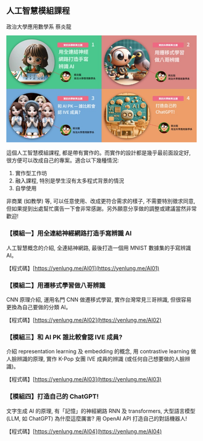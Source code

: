 ## 人工智慧模組課程
政治大學應用數學系 蔡炎龍

![標題圖](images/title_page.jpg)

這個人工智慧模組課程, 都是帶有實作的。而實作的設計都是幾乎最前面設定好, 很方便可以改成自己的專案。適合以下幾種情況:

1. 實作型工作坊
2. 融入課程, 特別是學生沒有太多程式背景的情況
3. 自學使用

非商業 (如教學) 等, 可以任意使用、改成更符合需求的樣子, 不需要特別徵求同意, 但如果提到出處幫忙廣告一下會非常感謝。另外願意分享做的調整或建議當然非常歡迎!

### 【模組一】用全連結神經網路打造手寫辨識 AI
人工智慧概念的介紹, 全連結神網路, 最後打造一個用 MNIST 數據集的手寫辨識 AI。

【程式碼】[https://yenlung.me/AI01](https://yenlung.me/AI01)


### 【模組二】用遷移式學習做八哥辨識
CNN 原理介紹, 運用名門 CNN  做遷移式學習, 實作台灣常見三哥辨識, 但很容易更換為自己要做的分類 AI。

【程式碼】[https://yenlung.me/AI02](https://yenlung.me/AI02)


### 【模組三】和 AI PK 誰比較會認 IVE 成員?
介紹 representation learning 及 embedding 的概念, 用 contrastive learning 做人臉辨識的原理, 實作 K-Pop 女團 IVE 成員的辨識 (或任何自己想要做的人臉辨識)。 

【程式碼】[https://yenlung.me/AI03](https://yenlung.me/AI03)


### 【模組四】打造自己的 ChatGPT!
文字生成 AI 的原理, 有「記憶」的神經網路 RNN 及 transformers, 大型語言模型 (LLM, 如 ChatGPT) 為什麼這麼厲害? 用 OpenAI API 打造自己的對話機器人!

【程式碼】[https://yenlung.me/AI04](https://yenlung.me/AI04)
